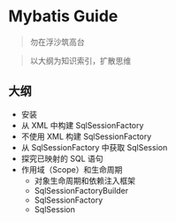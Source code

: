 # Mybatis Guide

> 勿在浮沙筑高台

> 以大纲为知识索引，扩散思维

## 大纲

- 安装
- 从 XML 中构建 SqlSessionFactory
- 不使用 XML 构建 SqlSessionFactory
- 从 SqlSessionFactory 中获取 SqlSession
- 探究已映射的 SQL 语句
- 作用域（Scope）和生命周期
    - 对象生命周期和依赖注入框架
    - SqlSessionFactoryBuilder
    - SqlSessionFactory
    - SqlSession